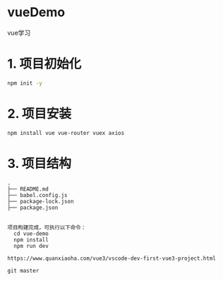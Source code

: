 # vueDemo
vue学习

# 1. 项目初始化

```bash
npm init -y
```

# 2. 项目安装

```bash
npm install vue vue-router vuex axios
```

# 3. 项目结构

```
.
├── README.md
├── babel.config.js
├── package-lock.json
├── package.json


项目构建完成，可执行以下命令：
  cd vue-demo
  npm install
  npm run dev

https://www.quanxiaoha.com/vue3/vscode-dev-first-vue3-project.html

git master